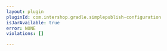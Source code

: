 ```yaml
---
layout: plugin
pluginId: com.intershop.gradle.simplepublish-configuration
isJarAvailable: true
error: NONE
violations: []

---
```

